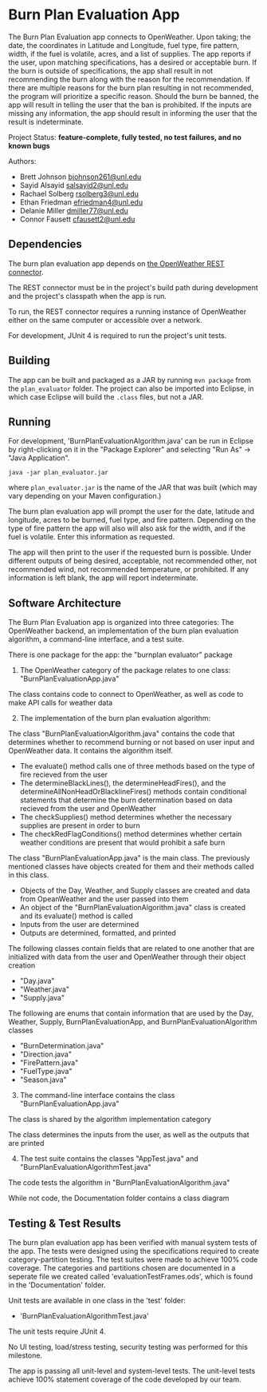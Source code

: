 # Burn Plan Evaluation App

The Burn Plan Evaluation app connects to OpenWeather. Upon taking; the date, the coordinates in Latitude and Longitude, fuel type, fire pattern, width, if the fuel is volatile, acres, and a list of supplies. The app reports if the user, upon matching specifications, has a desired or acceptable burn. If the burn is outside of specifications, the app shall result in not recommending the burn along with the reason for the recommendation. If there are multiple reasons for the burn plan resulting in not recommended, the program will prioritize a specific reason. Should the burn be banned, the app will result in telling the user that the ban is prohibited. If the inputs are missing any information, the app should result in informing the user that the result is indeterminate.

Project Status: **feature-complete, fully tested, no test failures, and no known bugs**

Authors:
*	Brett Johnson <bjohnson261@unl.edu>
*	Sayid Alsayid <salsayid2@unl.edu>
*	Rachael Solberg <rsolberg3@unl.edu>
*	Ethan Friedman <efriedman4@unl.edu>
*	Delanie Miller <dmiller77@unl.edu>
*	Connor Fausett <cfausett2@unl.edu>

## Dependencies

The burn plan evaluation app depends on [the OpenWeather REST connector](https://git.unl.edu/soft-core/soft-160/openweather-rest-and-file-connector).

The REST connector must be in the project's build path during development and the project's classpath when the app is run.

To run, the REST connector requires a running instance of OpenWeather either
on the same computer or accessible over a network.

For development, JUnit 4 is required to run the project's unit tests.

## Building

The app can be built and packaged as a JAR by running `mvn package` from the `plan_evaluator` folder. The project can also be imported into Eclipse, in which case Eclipse will build the `.class` files, but not a JAR.

## Running

For development, 'BurnPlanEvaluationAlgorithm.java' can be run in Eclipse by right-clicking on it in the "Package Explorer" and selecting "Run As" → "Java Application".

````
java -jar plan_evaluator.jar
````
where `plan_evaluator.jar` is the name of the JAR that was built (which may vary depending on your Maven configuration.)

The burn plan evaluation app will prompt the user for the date, latitude and longitude, acres to be burned, fuel type, and fire pattern. Depending on the type of fire pattern the app will also will also ask for the width, and if the fuel is volatile. Enter this information as requested. 

The app will then print to the user if the requested burn is possible. Under different outputs of being desired, acceptable, not recommended other, not recommended wind, not recommended temperature, or prohibited. If any information is left blank, the app will report indeterminate.

## Software Architecture

The Burn Plan Evaluation app is organized into three categories: The OpenWeather backend, an implementation of the burn plan evaluation algorithm, a command-line interface, and a test suite.

There is one package for the app: the "burnplan evaluator" package

1. The OpenWeather category of the package relates to one class: "BurnPlanEvaluationApp.java"

The class contains code to connect to OpenWeather, as well as code to make API calls for weather data
	
2. The implementation of the burn plan evaluation algorithm: 

The class "BurnPlanEvaluationAlgorithm.java" contains the code that determines whether to recommend burning or not based 
on user input and OpenWeather data. It contains the algorithm itself.
	
- The evaluate() method calls one of three methods based on the type of fire recieved from the user
- The determineBlackLines(), the determineHeadFires(), and the determineAllNonHeadOrBlacklineFires() methods contain 
conditional statements that determine the burn determination based on data recieved from the user and OpenWeather
- The checkSupplies() method determines whether the necessary supplies are present in order to burn
- The checkRedFlagConditions() method determines whether certain weather conditions are present that would
prohibit a safe burn
	
The class "BurnPlanEvaluationApp.java" is the main class. The previously mentioned classes have objects created 
for them and their methods called in this class.
	
- Objects of the Day, Weather, and Supply classes are created and data from OpeanWeather and the user passed into them
- An object of the "BurnPlanEvaluationAlgorithm.java" class is created and its evaluate() method is called
- Inputs from the user are determined
- Outputs are determined, formatted, and printed
		
The following classes contain fields that are related to one another that are initialized with data
from the user and OpenWeather through their object creation
	
- "Day.java"
- "Weather.java"
- "Supply.java"
		
The following are enums that contain information that are used by the Day, Weather, Supply, BurnPlanEvaluationApp, and 
BurnPlanEvaluationAlgorithm classes
	
- "BurnDetermination.java"
- "Direction.java"
- "FirePattern.java"
- "FuelType.java"
- "Season.java"
	
3. The command-line interface contains the class "BurnPlanEvaluationApp.java"

The class is shared by the algorithm implementation category
	
The class determines the inputs from the user, as well as the outputs that are printed
	
4. The test suite contains the classes "AppTest.java" and "BurnPlanEvaluationAlgorithmTest.java"

The code tests the algorithm in "BurnPlanEvaluationAlgorithm.java"

While not code, the Documentation folder contains a class diagram

## Testing & Test Results

The burn plan evaluation app has been verified with manual system tests of the app. The tests were designed using the specifications required to create category-partition testing. The test suites were made to achieve 100% code coverage. The categories and partitions chosen are documented in a seperate file we created called 'evaluationTestFrames.ods', which is found in the 'Documentation' folder.

Unit tests are available in one class in the 'test' folder:
* 'BurnPlanEvaluationAlgorithmTest.java'

The unit tests require JUnit 4.

No UI testing, load/stress testing, security testing was performed for this milestone.

The app is passing all unit-level and system-level tests. The unit-level tests
achieve 100% statement coverage of the code developed by our team.